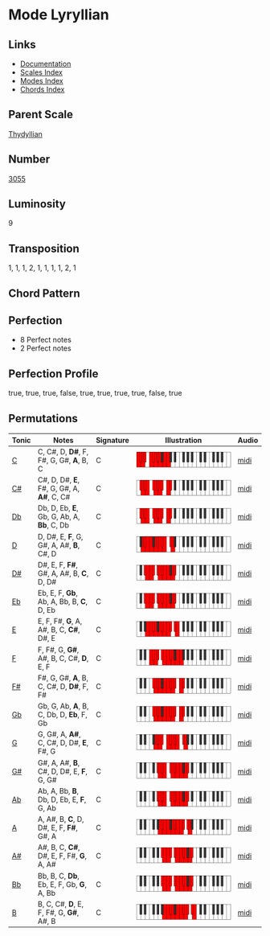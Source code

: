 # Mode Lyryllian

## Links

- [Documentation](README.md)
- [Scales Index](Scales.md)
- [Modes Index](Modes.md)
- [Chords Index](Chords.md)

## Parent Scale

[Thydyllian](ScaleThydyllian.md)

## Number

[3055](https://ianring.com/musictheory/scales/3055)

## Luminosity

9

## Transposition

1, 1, 1, 2, 1, 1, 1, 1, 2, 1

## Chord Pattern



## Perfection

- 8 Perfect notes
- 2 Perfect notes

## Perfection Profile

true, true, true, false, true, true, true, true, false, true

## Permutations

| Tonic | Notes | Signature | Illustration | Audio |
|-------|-------|-----------|--------------|-------|
| [C](ModeCNaturalLyryllian.md) | C, C#, D, **D#**, F, F#, G, G#, **A**, B, C | C | ![CNaturalLyryllian](ModeCNaturalLyryllian.png) | [midi](https://github.com/edipermadi/music/blob/main/docs/ModeCNaturalLyryllian.mid?raw=true) |
| [C#](ModeCSharpLyryllian.md) | C#, D, D#, **E**, F#, G, G#, A, **A#**, C, C# | C | ![CSharpLyryllian](ModeCSharpLyryllian.png) | [midi](https://github.com/edipermadi/music/blob/main/docs/ModeCSharpLyryllian.mid?raw=true) |
| [Db](ModeDFlatLyryllian.md) | Db, D, Eb, **E**, Gb, G, Ab, A, **Bb**, C, Db | C | ![DFlatLyryllian](ModeDFlatLyryllian.png) | [midi](https://github.com/edipermadi/music/blob/main/docs/ModeDFlatLyryllian.mid?raw=true) |
| [D](ModeDNaturalLyryllian.md) | D, D#, E, **F**, G, G#, A, A#, **B**, C#, D | C | ![DNaturalLyryllian](ModeDNaturalLyryllian.png) | [midi](https://github.com/edipermadi/music/blob/main/docs/ModeDNaturalLyryllian.mid?raw=true) |
| [D#](ModeDSharpLyryllian.md) | D#, E, F, **F#**, G#, A, A#, B, **C**, D, D# | C | ![DSharpLyryllian](ModeDSharpLyryllian.png) | [midi](https://github.com/edipermadi/music/blob/main/docs/ModeDSharpLyryllian.mid?raw=true) |
| [Eb](ModeEFlatLyryllian.md) | Eb, E, F, **Gb**, Ab, A, Bb, B, **C**, D, Eb | C | ![EFlatLyryllian](ModeEFlatLyryllian.png) | [midi](https://github.com/edipermadi/music/blob/main/docs/ModeEFlatLyryllian.mid?raw=true) |
| [E](ModeENaturalLyryllian.md) | E, F, F#, **G**, A, A#, B, C, **C#**, D#, E | C | ![ENaturalLyryllian](ModeENaturalLyryllian.png) | [midi](https://github.com/edipermadi/music/blob/main/docs/ModeENaturalLyryllian.mid?raw=true) |
| [F](ModeFNaturalLyryllian.md) | F, F#, G, **G#**, A#, B, C, C#, **D**, E, F | C | ![FNaturalLyryllian](ModeFNaturalLyryllian.png) | [midi](https://github.com/edipermadi/music/blob/main/docs/ModeFNaturalLyryllian.mid?raw=true) |
| [F#](ModeFSharpLyryllian.md) | F#, G, G#, **A**, B, C, C#, D, **D#**, F, F# | C | ![FSharpLyryllian](ModeFSharpLyryllian.png) | [midi](https://github.com/edipermadi/music/blob/main/docs/ModeFSharpLyryllian.mid?raw=true) |
| [Gb](ModeGFlatLyryllian.md) | Gb, G, Ab, **A**, B, C, Db, D, **Eb**, F, Gb | C | ![GFlatLyryllian](ModeGFlatLyryllian.png) | [midi](https://github.com/edipermadi/music/blob/main/docs/ModeGFlatLyryllian.mid?raw=true) |
| [G](ModeGNaturalLyryllian.md) | G, G#, A, **A#**, C, C#, D, D#, **E**, F#, G | C | ![GNaturalLyryllian](ModeGNaturalLyryllian.png) | [midi](https://github.com/edipermadi/music/blob/main/docs/ModeGNaturalLyryllian.mid?raw=true) |
| [G#](ModeGSharpLyryllian.md) | G#, A, A#, **B**, C#, D, D#, E, **F**, G, G# | C | ![GSharpLyryllian](ModeGSharpLyryllian.png) | [midi](https://github.com/edipermadi/music/blob/main/docs/ModeGSharpLyryllian.mid?raw=true) |
| [Ab](ModeAFlatLyryllian.md) | Ab, A, Bb, **B**, Db, D, Eb, E, **F**, G, Ab | C | ![AFlatLyryllian](ModeAFlatLyryllian.png) | [midi](https://github.com/edipermadi/music/blob/main/docs/ModeAFlatLyryllian.mid?raw=true) |
| [A](ModeANaturalLyryllian.md) | A, A#, B, **C**, D, D#, E, F, **F#**, G#, A | C | ![ANaturalLyryllian](ModeANaturalLyryllian.png) | [midi](https://github.com/edipermadi/music/blob/main/docs/ModeANaturalLyryllian.mid?raw=true) |
| [A#](ModeASharpLyryllian.md) | A#, B, C, **C#**, D#, E, F, F#, **G**, A, A# | C | ![ASharpLyryllian](ModeASharpLyryllian.png) | [midi](https://github.com/edipermadi/music/blob/main/docs/ModeASharpLyryllian.mid?raw=true) |
| [Bb](ModeBFlatLyryllian.md) | Bb, B, C, **Db**, Eb, E, F, Gb, **G**, A, Bb | C | ![BFlatLyryllian](ModeBFlatLyryllian.png) | [midi](https://github.com/edipermadi/music/blob/main/docs/ModeBFlatLyryllian.mid?raw=true) |
| [B](ModeBNaturalLyryllian.md) | B, C, C#, **D**, E, F, F#, G, **G#**, A#, B | C | ![BNaturalLyryllian](ModeBNaturalLyryllian.png) | [midi](https://github.com/edipermadi/music/blob/main/docs/ModeBNaturalLyryllian.mid?raw=true) |
